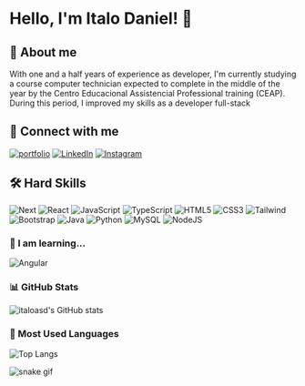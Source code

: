 
# Hello, I'm Italo Daniel! 👋


## 🚀 About me
With one and a half years of experience as
developer, I'm currently studying a course
computer technician expected to complete
in the middle of the year by the Centro Educacional Assistencial
Professional training (CEAP). During this period,
I improved my skills as a developer
full-stack


## 🔗 Connect with me
[![portfolio](https://img.shields.io/badge/my_portfolio-000?style=for-the-badge&logo=ko-fi&logoColor=FF00F6&color:FFF)](https://italo-daniel-portfolio.vercel.app/)
[![LinkedIn](https://img.shields.io/badge/-LinkedIn-000?style=for-the-badge&logo=linkedin&logoColor=FF00F6&color:FFF)](https://www.linkedin.com/in/italo-daniel-5020a72b2/)
[![Instagram](https://img.shields.io/badge/-Instagram-000?style=for-the-badge&logo=instagram&logoColor=FF00F6&color:FFF)](https://www.instagram.com/italodev.tsx/)


## 🛠 Hard Skills
![Next](https://img.shields.io/badge/next.js-000000?style=for-the-badge&logo=nextdotjs&logoColor=white)
![React](https://img.shields.io/badge/React-000?style=for-the-badge&logo=react&logoColor=61DAFB)
![JavaScript](https://img.shields.io/badge/JavaScript-000?style=for-the-badge&logo=javascript&logoColor=F7DF1E)
![TypeScript](https://img.shields.io/badge/TypeScript-000?style=for-the-badge&logo=typescript&logoColor=007ACC)
![HTML5](https://img.shields.io/badge/HTML5-000?style=for-the-badge&logo=html5&logoColor=E34F26)
![CSS3](https://img.shields.io/badge/CSS3-000?style=for-the-badge&logo=css3&logoColor=1572B6)
![Tailwind](https://img.shields.io/badge/Tailwind_CSS-000?style=for-the-badge&logo=tailwind-css&logoColor=38B2AC)
![Bootstrap](https://img.shields.io/badge/boostrap-000?style=for-the-badge&logo=bootstrap)
![Java](https://img.shields.io/badge/java-000.svg?style=for-the-badge&logo=openjdk&logoColor=%23ED8B00)
![Python](https://img.shields.io/badge/python-000?style=for-the-badge&logo=python&logoColor=3670A0)
![MySQL](https://img.shields.io/badge/MySQL-000?style=for-the-badge&logo=mysql&logoColor=white)
![NodeJS](https://img.shields.io/badge/node.js-000?style=for-the-badge&logo=node.js&logoColor=6DA55F)

### 🧠 I am learning...
![Angular](https://img.shields.io/badge/Angular-000?style=for-the-badge&logo=angular&logoColor=DD0031)





### 📊 GitHub Stats

![italoasd's GitHub stats](https://github-readme-stats.vercel.app/api?username=italoasd&hide_title=true&show_icons=true&include_all_commits=false&count_private=true&line_height=25&hide=issues&bg_color=000&title_color=FF00F6&text_color=FFF&border_radius=3&border_color=36123c&icon_color=FF00F6&theme=jolly)

### 🚀 Most Used Languages

![Top Langs](https://github-readme-stats.vercel.app/api/top-langs/?username=italoasd&layout=compact&bg_color=000&title_color=FF00F6&text_color=FFF&border_radius=3&border_color=36123c&icon_color=FF00F6&theme=jolly)


![snake gif](https://github.com/italoasd/snk/raw/output/github-contribution-grid-snake.svg)



